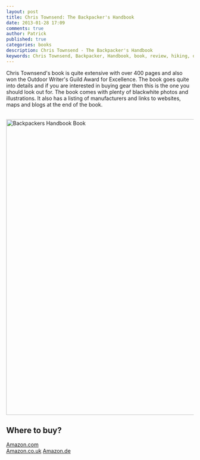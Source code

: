 ```yaml
---
layout: post
title: Chris Townsend: The Backpacker's Handbook
date: 2013-01-28 17:09
comments: true
author: Patrick
published: true
categories: books
description: Chris Townsend - The Backpacker's Handbook
keywords: Chris Townsend, Backpacker, Handbook, book, review, hiking, outdoors
---
```

Chris Townsend's book is quite extensive with over 400 pages and also won the Outdoor Writer's Guild Award for Excellence. The book goes quite into details and if you are interested in buying gear then this is the one you should look out for. The book comes with plenty of blackwhite photos and illustrations. It also has a listing of manufacturers and links to websites, maps and blogs at the end of the book.<br><br>

<a href="https://www.flickr.com/photos/90204224@N07/8419915570" title="Backpackers Handbook Book"><img src="https://farm9.staticflickr.com/8049/8419915570_d52060403a_b.jpg" width="1024" height="795" alt="Backpackers Handbook Book"></a>

## Where to buy?
<a href="http://www.amazon.com/gp/product/007175489X/ref=as_li_qf_sp_asin_il_tl?ie=UTF8&camp=1789&creative=9325&creativeASIN=007175489X&linkCode=as2&tag=hikeve-20" target="_blank">Amazon.com</a><br>
<a href="http://www.amazon.co.uk/gp/product/007175489X/ref=as_li_qf_sp_asin_il_tl?ie=UTF8&camp=1634&creative=6738&creativeASIN=007175489X&linkCode=as2&tag=hikeve07-21" target="_blank">Amazon.co.uk</a>
<a href="http://www.amazon.de/gp/product/007175489X/ref=as_li_qf_sp_asin_il_tl?ie=UTF8&camp=1638&creative=6742&creativeASIN=007175489X&linkCode=as2&tag=hikeve-21" target="_blank">Amazon.de</a>
